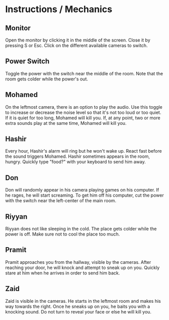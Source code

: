 # Instructions / Mechanics

## Monitor
Open the monitor by clicking it in the middle of the screen. Close it by pressing S or Esc. Click on the different available cameras to switch.

## Power Switch
Toggle the power with the switch near the middle of the room. Note that the room gets colder while the power's out.

## Mohamed
On the leftmost camera, there is an option to play the audio. Use this toggle to increase or decrease the noise level so that it's not too loud or too quiet. If it is quiet for too long, Mohamed will kill you.
If, at any point, two or more extra sounds play at the same time, Mohamed will kill you.

## Hashir
Every hour, Hashir's alarm will ring but he won't wake up. React fast before the sound triggers Mohamed. Hashir sometimes appears in the room, hungry. Quickly type "food?" with your keyboard to send him away.

## Don
Don will randomly appear in his camera playing games on his computer. If he rages, he will start screaming. To get him off his computer, cut the power with the switch near the left-center of the main room.

## Riyyan
Riyyan does not like sleeping in the cold. The place gets colder while the power is off. Make sure not to cool the place too much.

## Pramit
Pramit approaches you from the hallway, visible by the cameras. After reaching your door, he will knock and attempt to sneak up on you. Quickly stare at him when he arrives in order to send him back.

## Zaid
Zaid is visible in the cameras. He starts in the leftmost room and makes his way towards the right. Once he sneaks up on you, he baits you with a knocking sound. Do not turn to reveal your face or else he will kill you.
